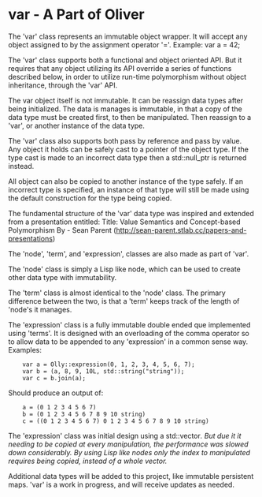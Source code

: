 # var - A Part of Oliver

The 'var' class represents an immutable object wrapper. It will accept any object assigned to by the assignment operator '='. Example: var a = 42;

The 'var' class supports both a functional and object oriented API. But it requires that any object utilizing its API override a series of functions described below, in order to utilize run-time polymorphism without object inheritance, through the 'var' API.

The var object itself is not immutable.  It can be reassign data types after being initialized.  The data is manages is immutable, in that a copy of the data type must be created first, to then be manipulated.  Then reassign to a 'var', or another instance of the data type.  

The 'var' class also supports both pass by reference and pass by value. Any object it holds can be safely cast to a pointer of the object type. If the type cast is made to an incorrect data type then a std::null_ptr is returned instead.

All object can also be copied to another instance of the type safely. If an incorrect type is specified, an instance of that type will still be made using the default construction for the type being copied.

The fundamental structure of the 'var' data type was inspired and extended from a presentation entitled: Title: Value Semantics and Concept-based Polymorphism By - Sean Parent (http://sean-parent.stlab.cc/papers-and-presentations)

The 'node', 'term', and 'expression', classes are also made as part of 'var'.

The 'node' class is simply a Lisp like node, which can be used to create other data type with immutability.

The 'term' class is almost identical to the 'node' class. The primary difference between the two, is that a 'term' keeps track of the length of 'node's it manages.

The 'expression' class is a fully immutable double ended que implemented using 'terms'. It is designed with an overloading of the comma operator so to allow data to be appended to any 'expression' in a common sense way. Examples:
```
    var a = Olly::expression(0, 1, 2, 3, 4, 5, 6, 7);
    var b = (a, 8, 9, 10L, std::string("string"));
    var c = b.join(a);
```
Should produce an output of:
```
    a = (0 1 2 3 4 5 6 7)
    b = (0 1 2 3 4 5 6 7 8 9 10 string)
    c = ((0 1 2 3 4 5 6 7) 0 1 2 3 4 5 6 7 8 9 10 string)
```
The 'expression' class was initial design using a std::vector<var>.  But due it it needing to be copied at every manipulation, the performance was slowed down considerably. By using Lisp like nodes only the index to manipulated requires being copied, instead of a whole vector.  

Additional data types will be added to this project, like immutable persistent maps.  'var' is a work in progress, and will receive updates as needed.  
